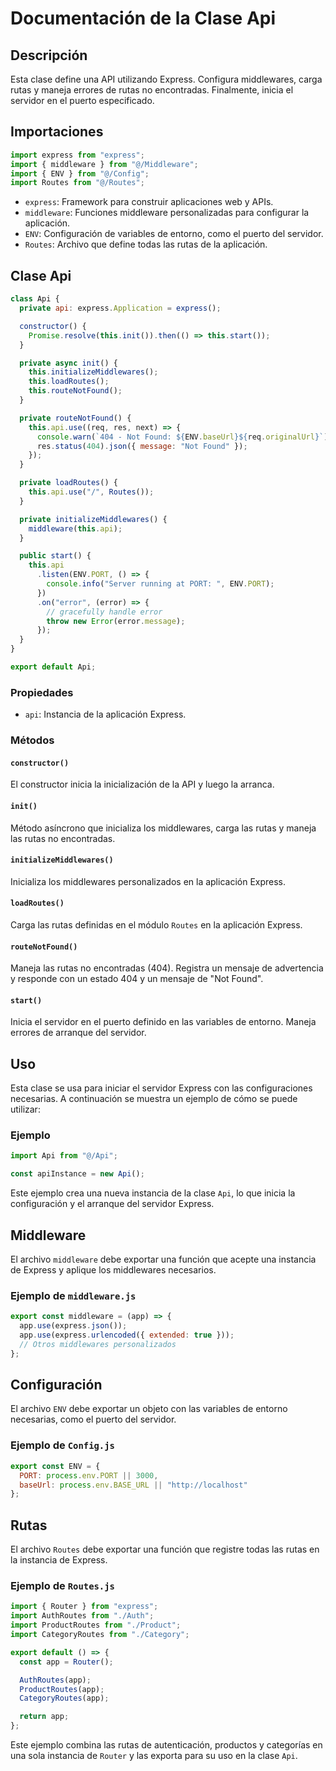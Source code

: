 # Documentación de la Clase Api

## Descripción

Esta clase define una API utilizando Express. Configura middlewares, carga rutas y maneja errores de rutas no encontradas. Finalmente, inicia el servidor en el puerto especificado.

## Importaciones

```javascript
import express from "express";
import { middleware } from "@/Middleware";
import { ENV } from "@/Config";
import Routes from "@/Routes";
```

- `express`: Framework para construir aplicaciones web y APIs.
- `middleware`: Funciones middleware personalizadas para configurar la aplicación.
- `ENV`: Configuración de variables de entorno, como el puerto del servidor.
- `Routes`: Archivo que define todas las rutas de la aplicación.

## Clase Api

```javascript
class Api {
  private api: express.Application = express();

  constructor() {
    Promise.resolve(this.init()).then(() => this.start());
  }

  private async init() {
    this.initializeMiddlewares();
    this.loadRoutes();
    this.routeNotFound();
  }

  private routeNotFound() {
    this.api.use((req, res, next) => {
      console.warn(`404 - Not Found: ${ENV.baseUrl}${req.originalUrl}`);
      res.status(404).json({ message: "Not Found" });
    });
  }

  private loadRoutes() {
    this.api.use("/", Routes());
  }

  private initializeMiddlewares() {
    middleware(this.api);
  }

  public start() {
    this.api
      .listen(ENV.PORT, () => {
        console.info("Server running at PORT: ", ENV.PORT);
      })
      .on("error", (error) => {
        // gracefully handle error
        throw new Error(error.message);
      });
  }
}

export default Api;
```

### Propiedades

- `api`: Instancia de la aplicación Express.

### Métodos

#### `constructor()`

El constructor inicia la inicialización de la API y luego la arranca.

#### `init()`

Método asíncrono que inicializa los middlewares, carga las rutas y maneja las rutas no encontradas.

#### `initializeMiddlewares()`

Inicializa los middlewares personalizados en la aplicación Express.

#### `loadRoutes()`

Carga las rutas definidas en el módulo `Routes` en la aplicación Express.

#### `routeNotFound()`

Maneja las rutas no encontradas (404). Registra un mensaje de advertencia y responde con un estado 404 y un mensaje de "Not Found".

#### `start()`

Inicia el servidor en el puerto definido en las variables de entorno. Maneja errores de arranque del servidor.

## Uso

Esta clase se usa para iniciar el servidor Express con las configuraciones necesarias. A continuación se muestra un ejemplo de cómo se puede utilizar:

### Ejemplo

```javascript
import Api from "@/Api";

const apiInstance = new Api();
```

Este ejemplo crea una nueva instancia de la clase `Api`, lo que inicia la configuración y el arranque del servidor Express.

## Middleware

El archivo `middleware` debe exportar una función que acepte una instancia de Express y aplique los middlewares necesarios.

### Ejemplo de `middleware.js`

```javascript
export const middleware = (app) => {
  app.use(express.json());
  app.use(express.urlencoded({ extended: true }));
  // Otros middlewares personalizados
};
```

## Configuración

El archivo `ENV` debe exportar un objeto con las variables de entorno necesarias, como el puerto del servidor.

### Ejemplo de `Config.js`

```javascript
export const ENV = {
  PORT: process.env.PORT || 3000,
  baseUrl: process.env.BASE_URL || "http://localhost"
};
```

## Rutas

El archivo `Routes` debe exportar una función que registre todas las rutas en la instancia de Express.

### Ejemplo de `Routes.js`

```javascript
import { Router } from "express";
import AuthRoutes from "./Auth";
import ProductRoutes from "./Product";
import CategoryRoutes from "./Category";

export default () => {
  const app = Router();

  AuthRoutes(app);
  ProductRoutes(app);
  CategoryRoutes(app);

  return app;
};
```

Este ejemplo combina las rutas de autenticación, productos y categorías en una sola instancia de `Router` y las exporta para su uso en la clase `Api`.